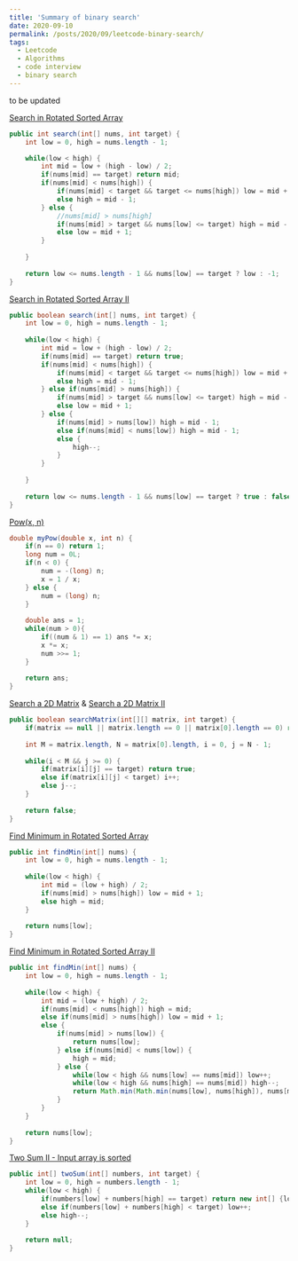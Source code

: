 ```yaml
---
title: 'Summary of binary search'
date: 2020-09-10
permalink: /posts/2020/09/leetcode-binary-search/
tags:
  - Leetcode
  - Algorithms
  - code interview
  - binary search
---
```


to be updated

<!--more-->

[Search in Rotated Sorted Array](https://leetcode.com/problems/search-in-rotated-sorted-array/)
```java
public int search(int[] nums, int target) {
    int low = 0, high = nums.length - 1;

    while(low < high) {
        int mid = low + (high - low) / 2;
        if(nums[mid] == target) return mid;
        if(nums[mid] < nums[high]) {
            if(nums[mid] < target && target <= nums[high]) low = mid + 1;
            else high = mid - 1;
        } else {
            //nums[mid] > nums[high]
            if(nums[mid] > target && nums[low] <= target) high = mid - 1;
            else low = mid + 1;
        } 
        
    }
    
    return low <= nums.length - 1 && nums[low] == target ? low : -1;
}
```

[Search in Rotated Sorted Array II](https://leetcode.com/problems/search-in-rotated-sorted-array-ii/)
```java
public boolean search(int[] nums, int target) {
    int low = 0, high = nums.length - 1;
    
    while(low < high) {
        int mid = low + (high - low) / 2;
        if(nums[mid] == target) return true;
        if(nums[mid] < nums[high]) {
            if(nums[mid] < target && target <= nums[high]) low = mid + 1;
            else high = mid - 1;
        } else if(nums[mid] > nums[high]) {
            if(nums[mid] > target && nums[low] <= target) high = mid - 1;
            else low = mid + 1;
        } else {
            if(nums[mid] > nums[low]) high = mid - 1;
            else if(nums[mid] < nums[low]) high = mid - 1;
            else {
                high--;
            }
        }
        
    }
    
    return low <= nums.length - 1 && nums[low] == target ? true : false;
}
```

[Pow(x, n)](https://leetcode.com/problems/powx-n/)
```java
double myPow(double x, int n) { 
    if(n == 0) return 1;
    long num = 0L;
    if(n < 0) {
        num = -(long) n;
        x = 1 / x;
    } else {
        num = (long) n;
    }
    
    double ans = 1;
    while(num > 0){
        if((num & 1) == 1) ans *= x;
        x *= x;
        num >>= 1;
    }
    
    return ans;
}
```

[Search a 2D Matrix](https://leetcode.com/problems/search-a-2d-matrix/) & [Search a 2D Matrix II](https://leetcode.com/problems/search-a-2d-matrix-ii/)
```java
public boolean searchMatrix(int[][] matrix, int target) {
    if(matrix == null || matrix.length == 0 || matrix[0].length == 0) return false;
    
    int M = matrix.length, N = matrix[0].length, i = 0, j = N - 1;
    
    while(i < M && j >= 0) {
        if(matrix[i][j] == target) return true;
        else if(matrix[i][j] < target) i++;
        else j--;
    }
    
    return false;
}
```

[Find Minimum in Rotated Sorted Array](https://leetcode.com/problems/find-minimum-in-rotated-sorted-array/)
```java
public int findMin(int[] nums) {
    int low = 0, high = nums.length - 1;
    
    while(low < high) {
        int mid = (low + high) / 2;
        if(nums[mid] > nums[high]) low = mid + 1;
        else high = mid;
    }
    
    return nums[low];
}
```

[Find Minimum in Rotated Sorted Array II](https://leetcode.com/problems/find-minimum-in-rotated-sorted-array-ii/)
```java
public int findMin(int[] nums) {
    int low = 0, high = nums.length - 1;
    
    while(low < high) {
        int mid = (low + high) / 2;
        if(nums[mid] < nums[high]) high = mid;
        else if(nums[mid] > nums[high]) low = mid + 1;
        else {
            if(nums[mid] > nums[low]) {
                return nums[low];
            } else if(nums[mid] < nums[low]) {
                high = mid;
            } else {
                while(low < high && nums[low] == nums[mid]) low++;
                while(low < high && nums[high] == nums[mid]) high--;
                return Math.min(Math.min(nums[low], nums[high]), nums[mid]);
            }
        }
    }
    
    return nums[low];
}
```

[Two Sum II - Input array is sorted](https://leetcode.com/problems/two-sum-ii-input-array-is-sorted/)
```java
public int[] twoSum(int[] numbers, int target) {
    int low = 0, high = numbers.length - 1;
    while(low < high) {
        if(numbers[low] + numbers[high] == target) return new int[] {low + 1, high + 1};
        else if(numbers[low] + numbers[high] < target) low++;
        else high--;
    }
    
    return null;
}
```